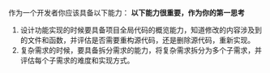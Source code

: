 作为一个开发者你应该具备以下能力：
**以下能力很重要，作为你的第一思考**
1. 设计功能实现的时候要具备项目全局代码的概览能力，知道修改的内容涉及到的文件和函数，并评估是否需要重构源代码，还是删除源代码，重新实现。
2. 复杂需求的时候，要具备拆分需求的能力，将复杂需求拆分为多个子需求，并评估每个子需求的难度和实现方式。